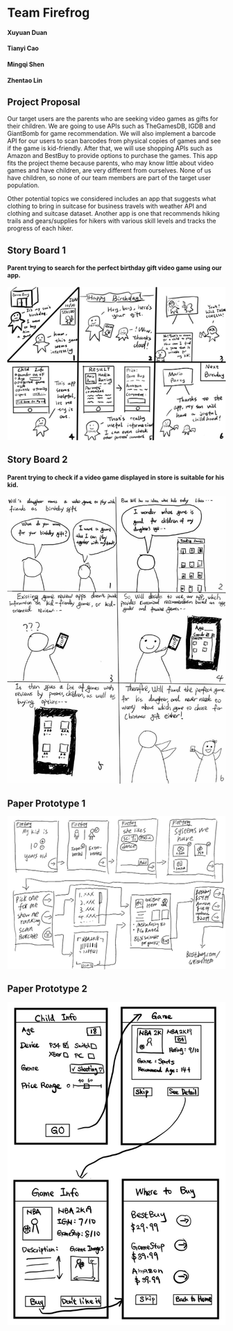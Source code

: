# Team Firefrog
#### Xuyuan Duan
#### Tianyi Cao
#### Mingqi Shen
#### Zhentao Lin  

## Project Proposal
Our target users are the parents who are seeking video games as gifts for their children. We are going to use APIs such as TheGamesDB, IGDB and GiantBomb for game recommendation. We will also implement a barcode API for our users to scan barcodes from physical copies of games and see if the game is kid-friendly. After that, we will use shopping APIs such as Amazon and BestBuy to provide options to purchase the games. This app fits the project theme because parents, who may know little about video games and have children, are very different from ourselves. None of us have children, so none of our team members are part of the target user population.
	
Other potential topics we considered includes an app that suggests what clothing to bring in suitcase for business travels with weather API and clothing and suitcase dataset. Another app is one that recommends hiking trails and gears/supplies for hikers with various skill levels and tracks the progress of each hiker.

## Story Board 1
#### Parent trying to search for the perfect birthday gift video game using our app.
![alt text](https://github.com/mis046/COGS121_SP19_MS-ZL-TC-XD/blob/master/ms1_src/sb01.JPG)

## Story Board 2
#### Parent trying to check if a video game displayed in store is suitable for his kid.
![alt text](https://github.com/mis046/COGS121_SP19_MS-ZL-TC-XD/blob/master/ms1_src/sb02.JPG)


## Paper Prototype 1
![alt text](https://github.com/mis046/COGS121_SP19_MS-ZL-TC-XD/blob/master/ms1_src/pp01.JPEG)

## Paper Prototype 2
![alt text](https://github.com/mis046/COGS121_SP19_MS-ZL-TC-XD/blob/master/ms1_src/pp02.JPEG)
